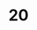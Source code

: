 # 20
<!DOCTYPE html>
<html lang="ar" dir="rtl">
<head>
    <meta charset="UTF-8">
    <meta name="viewport" content="width=device-width, initial-scale=1.0">
    <title>أداة حساب عروض الأسعار</title>
    <link rel="preconnect" href="https://fonts.googleapis.com">
    <link rel="preconnect" href="https://fonts.gstatic.com" crossorigin>
    <link href="https://fonts.googleapis.com/css2?family=Tajawal:wght@400;500;700&display=swap" rel="stylesheet">
    <style>
        :root {
            --primary-color: #0056b3;
            --primary-hover: #004494;
            --success-color: #28a745;
            --success-hover: #218838;
            --danger-color: #dc3545;
            --danger-hover: #c82333;
            --secondary-color: #6c757d;
            --secondary-hover: #5a6268;
            --light-gray: #f8f9fa;
            --border-color: #dee2e6;
            --shadow: 0 4px 15px rgba(0, 0, 0, 0.07);
            --border-radius: 8px;
        }

        body {
            font-family: 'Tajawal', sans-serif;
            background-color: #f0f2f5;
            color: #333;
            margin: 0;
            line-height: 1.6;
        }

        .app-container {
            max-width: 1600px;
            margin: 0 auto;
            padding: 20px;
        }

        .app-header {
            text-align: center;
            margin-bottom: 25px;
            color: var(--primary-color);
        }

        .app-header h1 {
            margin: 0;
            font-size: 2.5em;
        }

        .app-header p {
            font-size: 1.1em;
            color: #555;
        }

        .app-layout {
            display: grid;
            grid-template-columns: 1fr;
            gap: 25px;
        }

        @media (min-width: 1024px) {
            .app-layout {
                grid-template-columns: 1fr 450px;
            }
        }

        .panel {
            background: #fff;
            padding: 25px;
            border-radius: var(--border-radius);
            box-shadow: var(--shadow);
            border: 1px solid var(--border-color);
        }
        
        .panel h2 {
            margin-top: 0;
            border-bottom: 2px solid var(--primary-color);
            padding-bottom: 10px;
            font-size: 1.5em;
            color: var(--primary-color);
            display: flex;
            align-items: center;
            gap: 10px;
        }

        .section {
            margin-bottom: 20px;
        }
        
        .section:last-child {
            margin-bottom: 0;
        }

        label {
            display: block;
            margin-bottom: 8px;
            font-weight: 700;
            color: #495057;
            font-size: 0.95em;
        }

        input[type="number"], input[type="text"], select, textarea {
            width: 100%;
            padding: 10px 12px;
            border: 1px solid var(--border-color);
            border-radius: 5px;
            box-sizing: border-box;
            font-size: 1em;
            font-family: 'Tajawal', sans-serif;
            transition: border-color 0.2s, box-shadow 0.2s;
        }

        input:focus, select:focus, textarea:focus {
            outline: none;
            border-color: var(--primary-color);
            box-shadow: 0 0 0 3px rgba(0, 86, 179, 0.15);
        }

        .dimensions-grid {
            display: grid;
            grid-template-columns: 1fr 1fr;
            gap: 15px;
        }
         .dimensions-grid .quantity-field {
            grid-column: 1 / -1;
        }

        .action-buttons {
            display: grid;
            grid-template-columns: repeat(auto-fit, minmax(150px, 1fr));
            gap: 10px;
            margin-top: 20px;
        }

        button {
            padding: 12px 20px;
            border: none;
            border-radius: 5px;
            color: white;
            cursor: pointer;
            font-size: 1em;
            font-weight: 700;
            transition: background-color 0.2s, transform 0.1s;
        }

        button:hover {
            transform: translateY(-2px);
        }
        
        .btn-small {
            padding: 4px 8px;
            font-size: 0.8em;
            margin-right: 5px;
        }


        .btn-primary { background-color: var(--primary-color); }
        .btn-primary:hover { background-color: var(--primary-hover); }
        .btn-success { background-color: var(--success-color); }
        .btn-success:hover { background-color: var(--success-hover); }
        .btn-danger { background-color: var(--danger-color); }
        .btn-danger:hover { background-color: var(--danger-hover); }
        .btn-secondary { background-color: var(--secondary-color); }
        .btn-secondary:hover { background-color: var(--secondary-hover); }

        .results { margin-top: 20px; }
        .results-placeholder {
            text-align: center;
            padding: 50px 20px;
            color: #777;
            border: 2px dashed var(--border-color);
            border-radius: var(--border-radius);
        }
        .results-placeholder p { font-size: 1.2em; margin: 0; }

        .result-item {
            border: 1px solid var(--border-color);
            padding: 15px;
            margin-bottom: 15px;
            border-radius: var(--border-radius);
            background: var(--light-gray);
            position: relative;
        }

        .item-header {
            display: flex;
            justify-content: space-between;
            align-items: center;
            margin-bottom: 10px;
        }
        .item-header h4 { margin: 0; font-size: 1.2em; color: var(--primary-color); }

        .summary {
            border: 2px solid var(--primary-color);
            padding: 20px;
            margin-top: 20px;
            border-radius: var(--border-radius);
            background-color: var(--light-gray);
        }
        .summary-row {
            display: flex;
            justify-content: space-between;
            align-items: center;
            padding: 12px 0;
            border-bottom: 1px solid var(--border-color);
            font-size: 1.1em;
        }
        .summary-row:last-child { border-bottom: none; }
        .summary-row span:first-child { font-weight: 500; color: #555; }
        .summary-row span:last-child { font-weight: 700; }
        
        .grand-total {
            background-color: var(--primary-color);
            color: white;
            padding: 20px;
            border-radius: 5px;
            text-align: center;
            margin-top: 15px;
        }
        .grand-total span { font-size: 1.3em; display: block; }
        .grand-total div { font-size: 2.2em; font-weight: bold; display: flex; align-items: center; justify-content: center; gap: 10px; }
        
        details {
            border: 1px solid var(--border-color);
            border-radius: 5px;
            padding: 10px;
        }
        summary { cursor: pointer; font-weight: 700; color: var(--primary-color); }
        .reference-table { width: 100%; border-collapse: collapse; margin-top: 10px; font-size: 0.9em; }
        .reference-table th, .reference-table td { border: 1px solid var(--border-color); padding: 8px; text-align: right; }
        .reference-table thead { background-color: #e9ecef; }
        
    </style>
</head>
<body>

<div class="app-container">
    <header class="app-header">
        <h1>أداة حساب عروض الأسعار</h1>
        <p>قم بإنشاء وتصدير عروض أسعار احترافية بكل سهولة</p>
    </header>

    <main class="app-layout">
        <div class="panel results-panel">
            <h2><span class="icon">📊</span> معاينة عرض السعر</h2>
            <div class="results" id="results">
                <div class="results-placeholder">
                    <p>لم يتم إضافة أي أصناف بعد</p>
                </div>
            </div>
        </div>

        <div class="panel form-panel">
            <h2><span class="icon">📝</span> تفاصيل الإدخال</h2>
            
            <div class="section">
              <label for="customerName">اسم العميل (اختياري - لاسم الملف):</label>
              <input type="text" id="customerName" placeholder="مثال: مشروع فلان الفلاني">
            </div>

            <div class="section">
                <label for="bulkAddText">لصق النص هنا (كل صنف في سطر):</label>
                <textarea id="bulkAddText" placeholder="مثال: W1-1-1.5-2.2-5" rows="4"></textarea>
                <button onclick="processPastedText()" style="width: 100%; margin-top: 10px;" class="btn-success">إضافة الأصناف من النص</button>
            </div>

            <div class="section" id="referenceContainer"></div>

            <p style="text-align: center; font-weight: bold; font-size: 1.2em; margin: 20px 0; color: #777;">-- أو أضف يدوياً --</p>

            <div class="section">
              <label for="mainCategory">الفئة الرئيسية:</label>
              <select id="mainCategory" onchange="loadSubTypes()"></select>
            </div>

            <div class="section">
              <label for="subType">النوع الفرعي:</label>
              <select id="subType" onchange="renderAddons()"></select>
            </div>

            <div class="section">
                <div class="dimensions-grid">
                    <div>
                        <label for="height">الارتفاع (م):</label>
                        <input type="number" id="height" step="0.01" value="1" />
                    </div>
                    <div>
                        <label for="width">العرض (م):</label>
                        <input type="text" id="width" value="1" placeholder="مثال: 5+2.5+3"/>
                    </div>
                    <div class="quantity-field">
                        <label for="quantity">الكمية:</label>
                        <input type="number" id="quantity" value="1" />
                    </div>
                </div>
            </div>

            <div class="section" id="addonsHost"></div>

            <div class="section">
                <label for="installationCost">تكلفة التركيب (ر.ع):</label>
                <input type="number" id="installationCost" value="0" step="0.01" onchange="renderResults()" />
            </div>
            
            <div class="action-buttons">
                <button onclick="addItem()" class="btn-primary">➕ إضافة صنف</button>
                <button onclick="clearAllResults()" class="btn-danger">🗑️ مسح الكل</button>
                <button onclick="saveAsWord()" class="btn-secondary">💾 حفظ كـ Word</button>
            </div>
        </div>
    </main>
</div>


<script>
const SHIPPING_RATE = 48;
const addonPrices = { 
    curtain: 26, 
    net: { door: 39, folding: 18, sliding: 14 } 
};

const productData = {
    "Windows": {
        "Window Double Glass Double Frame Fixed": { price: 34, cbm: 0.13, method: 'per_meter', addons: 'curtain,net' },
        "Window Double Glass Double Frame 1-Way": { price: 34, fixed_component_cost: 39, cbm: 0.13, method: 'per_meter', addons: 'curtain,net' },
        "Window Double Glass Double Frame 2-Way": { price: 34, fixed_component_cost: 58, cbm: 0.13, method: 'per_meter', addons: 'curtain,net' },
        "Window Double Glass Single Frame Fixed": { price: 26, cbm: 0.07, method: 'per_meter', addons: 'curtain,net' },
        "Window Double Glass Single Frame 1-Way": { price: 26, fixed_component_cost: 20, cbm: 0.07, method: 'per_meter', addons: 'curtain,net' },
        "Window Double Glass Single Frame 2-Way": { price: 26, fixed_component_cost: 32, cbm: 0.07, method: 'per_meter', addons: 'curtain,net' },
        "Window Single Glass Single Frame Fixed": { price: 20, cbm: 0.07, method: 'per_meter', addons: 'net' },
        "Window Single Glass Single Frame 1-Way": { price: 20, fixed_component_cost: 43, cbm: 0.07, method: 'per_meter', addons: 'net' },
        "Window Single Glass Single Frame 2-Way": { price: 20, fixed_component_cost: 47, cbm: 0.07, method: 'per_meter', addons: 'net' },
        "Sliding Windows": { price: 41, fixed_component_cost: 10, cbm: 0.13, method: 'per_meter', addons: 'curtain' },
        "Electric Windows": { price: 102, cbm: 0.13, method: 'per_meter' },
        "Skylight without Motor": { price: 56, cbm: 0.13, method: 'per_meter' },
        "Skylight with Motor": { price: 145, cbm: 0.13, method: 'per_meter' },
        "Heavy Curtain Wall": { price: 56, cbm: 0.15, method: 'per_meter' },
        "Light Curtain Wall": { price: 45, cbm: 0.15, method: 'per_meter' },
    },
    "Doors": {
        "Entrance Door - Zinc": { price: 66, cbm: 0.20, method: 'per_meter', special: 'add_10' },
        "Entrance Door - Stainless Steel": { price: 120, cbm: 0.20, method: 'per_meter', special: 'add_10' },
        "Entrance Door - Cast Aluminum": { price: 168, cbm: 0.20, method: 'per_meter', special: 'add_10' },
        "WPC Door": { price: 45, cbm: 0.11, method: 'per_unit', std_h: 2.2, std_w: 1.0 },
        "WPC Door - with Wood": { price: 50, cbm: 0.11, method: 'per_unit', std_h: 2.2, std_w: 1.0 },
        "WPC Door - with Soundproof Filling": { price: 60, cbm: 0.11, method: 'per_unit', std_h: 2.2, std_w: 1.0 },
        "WPC Door - with Aluminum Frame": { price: 67, cbm: 0.11, method: 'per_unit', std_h: 2.2, std_w: 1.0 },
        "Aluminum Door": { price: 65, cbm: 0.11, method: 'per_unit', std_h: 2.2, std_w: 1.0 },
        "Aluminum Door - with Wood": { price: 75, cbm: 0.11, method: 'per_unit', std_h: 2.2, std_w: 1.0 },
        "Aluminum Door - Full": { price: 85, cbm: 0.11, method: 'per_unit', std_h: 2.2, std_w: 1.0 },
        "Aluminum Door - Hidden": { price: 110, cbm: 0.11, method: 'per_unit', std_h: 2.2, std_w: 1.0 },
        "Aluminum Door - Exterior": { price: 61, cbm: 0.11, method: 'per_unit', std_h: 2.2, std_w: 1.0 },
        "Bathroom Door - New Type": { price: 55, cbm: 0.11, method: 'per_unit', std_h: 2.2, std_w: 0.8 },
        "Bathroom Door - Old Type": { price: 45, cbm: 0.11, method: 'per_unit', std_h: 2.2, std_w: 0.8 },
        "Bathroom Door - Hidden Glass": { price: 65, cbm: 0.11, method: 'per_unit', std_h: 2.2, std_w: 0.8 },
    },
    "Sliding Doors": {
        "Interior Sliding Door - Glass": { price: 38, cbm: 0.15, method: 'per_meter', addons: 'curtain' },
        "Interior Sliding Door - Solid": { price: 41, cbm: 0.15, method: 'per_meter' },
        "Exterior Sliding Door - 1 Panel Open": { price: 55, cbm: 0.15, method: 'per_meter' },
        "Exterior Sliding Door - 2 Panels Open": { price: 58, cbm: 0.15, method: 'per_meter' },
        "WPC Sliding Door": { price: 61, cbm: 0.15, method: 'per_meter' },
    },
    "Folding Doors": {
        "Interior Folding Door": { price: 39, cbm: 0.15, method: 'per_meter' },
        "Exterior Folding Door": { price: 56, cbm: 0.15, method: 'per_meter' },
    },
    "Exterior Shutters": {
        "Rolling Shutter": { price: 28, cbm: 0.20, method: 'per_meter' },
    },
    "Garden Gates": {
        "Cast Aluminum Garden Gate": { price: 91, cbm: 0.20, method: 'per_meter' },
    },
    "Barriers": {
        "Balcony Barriers - حواجز البلكونة": { price: 33, cbm: 0.05, method: 'per_meter' },
        "Fixed Bathroom Barriers - حواجز دورات مياه ثابت": { price: 18, cbm: 0.05, method: 'per_meter' },
        "Sliding Bathroom Barriers - حواجز دورات مياه سلايد": { price: 23, cbm: 0.05, method: 'per_meter' },
        "Stainless Steel Pool Barriers - حواجز المسبح ستينلس ستيل": { price: 19, cbm: 0.05, method: 'per_meter' },
        "Stainless Steel Pool Barriers with Glass - حواجز المسبح ستينلس ستيل مع زجاج": { price: 30, cbm: 0.05, method: 'per_meter' }
    }
};

const productCodes = {
    '1': "Window Double Glass Double Frame Fixed", '2': "Window Double Glass Double Frame 1-Way", '3': "Window Double Glass Double Frame 2-Way",
    '4': "Window Double Glass Single Frame Fixed", '5': "Window Double Glass Single Frame 1-Way", '6': "Window Double Glass Single Frame 2-Way",
    '7': "Window Single Glass Single Frame Fixed", '8': "Window Single Glass Single Frame 1-Way", '9': "Window Single Glass Single Frame 2-Way",
    '10': "Sliding Windows", '11': "Electric Windows", '12': "Skylight without Motor", '13': "Skylight with Motor", '14': "Heavy Curtain Wall", '15': "Light Curtain Wall",
    'D1': "Entrance Door - Zinc", 'D2': "Entrance Door - Stainless Steel", 'D3': "Entrance Door - Cast Aluminum",
    'D4': "WPC Door", 'D5': "WPC Door - with Wood", 'D6': "WPC Door - with Soundproof Filling", 'D7': "WPC Door - with Aluminum Frame",
    'D8': "Aluminum Door", 'D9': "Aluminum Door - with Wood", 'D10': "Aluminum Door - Full", 'D11': "Aluminum Door - Hidden", 'D12': "Aluminum Door - Exterior",
    'D13': "Bathroom Door - New Type", 'D14': "Bathroom Door - Old Type", 'D15': "Bathroom Door - Hidden Glass",
    'S1': "Interior Sliding Door - Glass", 'S2': "Interior Sliding Door - Solid", 'S3': "Exterior Sliding Door - 1 Panel Open", 'S4': "Exterior Sliding Door - 2 Panels Open", 'S5': "WPC Sliding Door",
    'F1': "Interior Folding Door", 'F2': "Exterior Folding Door",
    'E1': "Rolling Shutter", 'G1': "Cast Aluminum Garden Gate",
    'B1': "Balcony Barriers - حواجز البلكونة",
    'B2': "Fixed Bathroom Barriers - حواجز دورات مياه ثابت",
    'B3': "Sliding Bathroom Barriers - حواجز دورات مياه سلايد",
    'B4': "Stainless Steel Pool Barriers - حواجز المسبح ستينلس ستيل",
    'B5': "Stainless Steel Pool Barriers with Glass - حواجز المسبح ستينلس ستيل مع زجاج"
};

let resultsList = [];
let overrideGrandTotal = null;
let isEditingGrandTotal = false;

function initializeApp() {
    const mainCat = document.getElementById("mainCategory");
    mainCat.innerHTML = `<option value="">-- اختر فئة --</option>`;
    Object.keys(productData).forEach(cat => mainCat.innerHTML += `<option value="${cat}">${cat}</option>`);
    loadSubTypes();
    renderReferenceGuide();
    loadResultsFromLocalStorage();
}

function loadSubTypes() {
    const mainCatVal = document.getElementById("mainCategory").value;
    const subType = document.getElementById("subType");
    subType.innerHTML = "";
    if (mainCatVal && productData[mainCatVal]) {
        Object.keys(productData[mainCatVal]).forEach(sub => subType.innerHTML += `<option value="${sub}">${sub}</option>`);
    }
    renderAddons();
}

function renderAddons() {
    const mainCatVal = document.getElementById("mainCategory").value;
    const subVal = document.getElementById("subType").value;
    const addonsHost = document.getElementById("addonsHost");
    addonsHost.innerHTML = "";
    
    if (mainCatVal === "Doors") {
        addonsHost.innerHTML += `
            <div class="section">
                <label for="doorOpenDirection">اتجاه الفتح (OPEN):</label>
                <input type="text" id="doorOpenDirection" placeholder="مثال: يمين / Right">
            </div>`;
    }

    const data = findProductData(subVal);
    if (data && data.addons) {
        const availableAddons = data.addons.split(',');
        if (availableAddons.includes('curtain')) {
            addonsHost.innerHTML += `<div><label><input type="checkbox" id="addon_curtain"> إضافة ستارة (+${addonPrices.curtain} ريال عماني/م²)</label></div>`;
        }
        if (availableAddons.includes('net')) {
            addonsHost.innerHTML += `<div><label for="addon_net_type">إضافة شبك:</label><select id="addon_net_type"><option value="">-- لا شيء --</option><option value="door">باب (+${addonPrices.net.door} لكل 0.5م²)</option><option value="folding">قابل للطي (+${addonPrices.net.folding} لكل 0.5م²)</option><option value="sliding">منزلق (+${addonPrices.net.sliding} لكل 0.5م²)</option></select></div>`;
        }
    }
    setDefaultDimensions();
}


function setDefaultDimensions() {
    const subVal = document.getElementById("subType").value;
    const data = findProductData(subVal);
    if (data && data.method === 'per_unit') {
        document.getElementById("height").value = data.std_h || 2.2;
        document.getElementById("width").value = data.std_w || 1.0;
    } else {
        document.getElementById("height").value = 1;
        document.getElementById("width").value = 1;
    }
}

function findProductData(productName) {
    for (const category in productData) {
        if (productData[category][productName]) {
            return productData[category][productName];
        }
    }
    return null;
}

function findProductByCode(code) {
    const upperCode = code.toUpperCase();
    const fullName = productCodes[upperCode];
    return fullName ? { name: fullName, data: findProductData(fullName) } : null;
}

function calculateItemComponents(item) {
    const data = item.data;
    if (!data) return { unitPrice: 0, totalPrice: 0, shippingCost: 0 };
    
    const widthValue = item.w.toString();
    const totalWidth = widthValue.split('+')
                               .map(part => parseFloat(part.trim()) || 0)
                               .reduce((sum, num) => sum + num, 0);

    const area = item.h * totalWidth;
    
    const basePricePerMetric = (item.overridePrice !== null && !isNaN(item.overridePrice)) ? item.overridePrice : data.price;
    
    let basePrice = 0, sizePenalty = 0, addonCost = 0;

    if (data.method === 'per_unit') {
        basePrice = basePricePerMetric || 0;
        const stdArea = (data.std_h || 0) * (data.std_w || 0);
        if (stdArea > 0 && area > stdArea) {
            sizePenalty = Math.ceil((area - stdArea) / 0.1) * 2;
        }
    } else {
        basePrice = area * (basePricePerMetric || 0);
    }
    
    if (item.selectedAddons.curtain) {
        addonCost += area * addonPrices.curtain;
    }
    
    if (item.selectedAddons.netType && addonPrices.net[item.selectedAddons.netType]) {
        const netUnits = Math.ceil(area / 0.5);
        addonCost += netUnits * addonPrices.net[item.selectedAddons.netType];
    }

    const fixedCost = data.fixed_component_cost || 0;
    const specialCost = data.special === 'add_10' ? 10 : 0;
    const shippingCost = area * (data.cbm || 0) * SHIPPING_RATE;
    const unitPrice = basePrice + sizePenalty + fixedCost + specialCost + addonCost;
    
    return { 
        unitPrice: unitPrice, 
        totalPrice: unitPrice * item.qty,
        shippingCost: shippingCost * item.qty
    };
}

function addItem(manualData = null) {
    let newItem;
    if (manualData) {
        newItem = {
            id: Date.now(),
            name: manualData.name,
            qty: manualData.qty,
            h: manualData.h,
            w: manualData.w.toString(),
            itemCodePrefix: manualData.itemCodePrefix || "",
            itemNotes: manualData.itemNotes || "",
            selectedAddons: {},
            data: manualData.data,
            isEditing: false,
            overridePrice: null,
            openDirection: ''
        };
    } else {
        const subVal = document.getElementById("subType").value;
        if (!subVal) { alert("الرجاء اختيار نوع فرعي."); return; }
        
        const height = parseFloat(document.getElementById("height").value);
        const widthStr = document.getElementById("width").value;
        const quantity = parseInt(document.getElementById("quantity").value);

        if (isNaN(height) || height <= 0) { alert("الرجاء إدخال ارتفاع صالح."); return; }
        
        const totalWidth = widthStr.split('+').map(p => parseFloat(p.trim()) || 0).reduce((s, n) => s + n, 0);
        if (totalWidth <= 0) { alert("الرجاء إدخال عرض صالح. يمكن استخدام + لجمع عدة أضلاع (مثال: 5+2.5)."); return; }
        
        if (isNaN(quantity) || quantity <= 0) { alert("الرجاء إدخال كمية صالحة."); return; }

        const data = findProductData(subVal);
        newItem = {
            id: Date.now(),
            name: subVal,
            qty: quantity,
            h: height,
            w: widthStr,
            itemCodePrefix: "",
            itemNotes: "",
            selectedAddons: {
                curtain: document.getElementById("addon_curtain")?.checked || false,
                netType: document.getElementById("addon_net_type")?.value || null
            },
            data: JSON.parse(JSON.stringify(data)),
            isEditing: false,
            overridePrice: null,
            openDirection: document.getElementById('doorOpenDirection')?.value || ''
        };
    }
    
    const prices = calculateItemComponents(newItem);
    newItem.unitPrice = prices.unitPrice;
    newItem.totalPrice = prices.totalPrice;
    newItem.shippingCost = prices.shippingCost;
    resultsList.push(newItem);
    renderResults();
}

function processPastedText() {
    const text = document.getElementById("bulkAddText").value;
    const lines = text.split('\n');
    let addedCount = 0;
    let skippedLines = [];

    lines.forEach((line, index) => {
        line = line.trim();
        if (!line) return;

        const parts = line.split('-').map(p => p.trim());
        
        if (parts.length < 5) {
            skippedLines.push(`السطر ${index + 1}: "${line}" - تنسيق غير صحيح.`);
            return;
        }

        const itemCodePrefix = parts[0];
        const typeCode = parts[1];
        const h = parseFloat(parts[2]);
        const w = parseFloat(parts[3]);
        const qty = parseInt(parts[4]);

        if (isNaN(h) || h <= 0) { skippedLines.push(`السطر ${index + 1}: "${line}" - ارتفاع غير صالح.`); return; }
        if (isNaN(w) || w <= 0) { skippedLines.push(`السطر ${index + 1}: "${line}" - عرض غير صالح.`); return; }
        if (isNaN(qty) || qty <= 0) { skippedLines.push(`السطر ${index + 1}: "${line}" - كمية غير صالحة.`); return; }

        const productInfo = findProductByCode(typeCode);
        if (productInfo) {
            addItem({ name: productInfo.name, h, w, qty, data: productInfo.data, itemCodePrefix: itemCodePrefix });
            addedCount++;
        } else {
            skippedLines.push(`السطر ${index + 1}: "${line}" - كود المنتج "${typeCode}" غير معروف.`);
        }
    });

    let alertMessage = `تمت إضافة ${addedCount} صنف بنجاح.`;
    if (skippedLines.length > 0) {
        alertMessage += `\n\nتم تخطي ${skippedLines.length} أسطر بسبب أخطاء:\n- ` + skippedLines.join('\n- ');
    }
    alert(alertMessage);
    document.getElementById("bulkAddText").value = "";
}

function deleteItem(id) {
    resultsList = resultsList.filter(item => item.id !== id);
    renderResults();
}

function clearAllResults() {
    if (confirm("هل أنت متأكد من أنك تريد مسح جميع الأصناف والبيانات المحفوظة؟")) {
        resultsList = [];
        overrideGrandTotal = null;
        isEditingGrandTotal = false;
        localStorage.removeItem('quotationData');
        localStorage.removeItem('installationCost');
        localStorage.removeItem('overrideGrandTotal');
        document.getElementById('installationCost').value = 0;
        renderResults();
    }
}

function enterEditMode(id) {
    resultsList.forEach(item => item.isEditing = (item.id === id));
    renderResults();
}

function cancelEdit(id) {
    const item = resultsList.find(i => i.id === id);
    if (item) {
        item.isEditing = false;
        renderResults();
    }
}

function findProductCategory(productName) {
    for (const category in productData) {
        if (productData[category][productName]) {
            return category;
        }
    }
    return null;
}


function saveItemEdit(id) {
    const item = resultsList.find(i => i.id === id);
    if (item) {
        const newName = document.getElementById(`edit-name-${item.id}`).value;
        const newQty = parseInt(document.getElementById(`edit-qty-${item.id}`).value);
        const newH = parseFloat(document.getElementById(`edit-h-${item.id}`).value);
        const newW = document.getElementById(`edit-w-${item.id}`).value;
        const overridePriceInput = document.getElementById(`edit-override-price-${item.id}`).value;
        const newOverridePrice = overridePriceInput === '' ? null : parseFloat(overridePriceInput);
        const newOpenDirection = document.getElementById(`edit-open-direction-${item.id}`)?.value || item.openDirection;

        if (isNaN(newH) || newH <= 0) { alert("الرجاء إدخال ارتفاع صالح."); return; }
        
        const totalWidth = newW.split('+').map(p=>parseFloat(p.trim())||0).reduce((s,n)=>s+n,0);
        if (totalWidth <= 0) { alert("الرجاء إدخال عرض صالح."); return; }

        if (isNaN(newQty) || newQty <= 0) { alert("الرجاء إدخال كمية صالحة."); return; }

        const newData = findProductData(newName);
        if (!newData) {
            alert(`اسم المنتج "${newName}" غير صالح.`);
            return;
        }
        
        item.name = newName;
        item.data = newData; 
        item.qty = newQty;
        item.h = newH;
        item.w = newW;
        item.overridePrice = newOverridePrice;
        item.openDirection = newOpenDirection;
        item.itemNotes = document.getElementById(`edit-notes-${item.id}`).value;

        const prices = calculateItemComponents(item);
        item.unitPrice = prices.unitPrice;
        item.totalPrice = prices.totalPrice;
        item.shippingCost = prices.shippingCost;

        item.isEditing = false;
    }
    renderResults();
}

function saveResultsToLocalStorage() {
    localStorage.setItem('quotationData', JSON.stringify(resultsList));
    localStorage.setItem('installationCost', document.getElementById('installationCost').value);
    localStorage.setItem('overrideGrandTotal', JSON.stringify(overrideGrandTotal));
}

function loadResultsFromLocalStorage() {
    const savedData = localStorage.getItem('quotationData');
    const savedCost = localStorage.getItem('installationCost');
    const savedOverrideTotal = localStorage.getItem('overrideGrandTotal');

    if (savedData) {
        const parsedData = JSON.parse(savedData);
        resultsList = parsedData.map(item => {
            const currentData = findProductData(item.name);
            if (currentData) { item.data = currentData; }
            return item;
        });
    }
    if (savedCost) {
        document.getElementById('installationCost').value = savedCost;
    }
    if (savedOverrideTotal) {
        overrideGrandTotal = JSON.parse(savedOverrideTotal);
    }
    renderResults();
}

function enterEditGrandTotalMode() {
    isEditingGrandTotal = true;
    renderResults();
}

function cancelGrandTotalEdit() {
    isEditingGrandTotal = false;
    overrideGrandTotal = null; // Reset on cancel
    renderResults();
}

function saveGrandTotalEdit() {
    const input = document.getElementById('grandTotalInput');
    const newValue = parseFloat(input.value);
    if (!isNaN(newValue)) {
        overrideGrandTotal = newValue;
    }
    isEditingGrandTotal = false;
    renderResults();
}


function renderResults() {
    const container = document.getElementById("results");
    container.innerHTML = "";
    if (resultsList.length === 0 && !isEditingGrandTotal) {
        container.innerHTML = `<div class="results-placeholder"><p>لم يتم إضافة أي أصناف بعد</p></div>`;
        saveResultsToLocalStorage();
        return;
    }

    let subtotal = 0;
    let totalShipping = 0;

    resultsList.forEach(item => {
        subtotal += item.totalPrice;
        totalShipping += item.shippingCost;
        
        const displayPrice = (item.overridePrice !== null && !isNaN(item.overridePrice)) ? item.overridePrice : item.data.price;

        if (item.isEditing) {
             let editFormHTML = `
                <div class="result-item">
                     <h4>تعديل الصنف: ${item.name}</h4>
                    <div class="edit-form-grid" style="grid-template-columns: 1fr 1fr; gap: 10px;">
                        <div><label>الاسم</label><input type="text" id="edit-name-${item.id}" value="${item.name}"></div>
                        <div><label>الكمية</label><input type="number" id="edit-qty-${item.id}" value="${item.qty}"></div>
                        <div><label>الارتفاع</label><input type="number" step="0.01" id="edit-h-${item.id}" value="${item.h}"></div>
                        <div><label>العرض</label><input type="text" id="edit-w-${item.id}" value="${item.w}"></div>
                        <div style="grid-column: 1 / -1;"><label>سعر المتر/الوحدة (تجاوز)</label><input type="number" step="0.01" id="edit-override-price-${item.id}" value="${item.overridePrice || ''}" placeholder="اتركه فارغاً للسعر الافتراضي"></div>
                    `;
            
            if (findProductCategory(item.name) === 'Doors') {
                editFormHTML += `<div style="grid-column: 1 / -1;"><label>اتجاه الفتح (OPEN)</label><input type="text" id="edit-open-direction-${item.id}" value="${item.openDirection || ''}"></div>`;
            }

            editFormHTML += `
                    </div>
                    <div style="margin-top: 15px;"><label>ملاحظات</label><textarea id="edit-notes-${item.id}">${item.itemNotes || ''}</textarea></div>
                    <div style="text-align: left; margin-top: 10px;">
                        <button onclick="cancelEdit(${item.id})" class="btn-secondary" style="padding: 8px 15px;">إلغاء</button>
                        <button onclick="saveItemEdit(${item.id})" class="btn-success" style="padding: 8px 15px;">حفظ</button>
                    </div>
                </div>`;
            container.innerHTML += editFormHTML;

        } else {
            container.innerHTML += `
                <div class="result-item">
                    <div class="item-header">
                        <h4>${item.itemCodePrefix ? `[${item.itemCodePrefix}] ` : ''}${item.name}</h4>
                        <div>
                           <button onclick="enterEditMode(${item.id})" class="btn-secondary" style="padding: 6px 12px; margin: 0 5px;">✏️</button>
                           <button onclick="deleteItem(${item.id})" class="btn-danger" style="padding: 6px 12px; margin: 0;">🗑️</button>
                        </div>
                    </div>
                    <p><strong>الأبعاد:</strong> ${item.h}م x ${item.w}م | <strong>الكمية:</strong> ${item.qty}</p>
                    <p><strong>السعر الأساسي:</strong> ${displayPrice.toFixed(2)} ر.ع. / ${item.data.method === 'per_unit' ? 'وحدة' : 'م²'} ${item.overridePrice !== null ? '(مُعدل)' : ''}</p>
                    <p style="font-weight: bold; font-size: 1.1em; color: #333;">
                        الإجمالي: ${item.totalPrice.toFixed(2)} ر.ع.
                    </p>
                    ${item.itemNotes ? `<p style="font-size: 0.9em; color: #555;"><strong>ملاحظات:</strong> ${item.itemNotes.replace(/\n/g, '<br>')}</p>` : ''}
                </div>`;
        }
    });

    const commission = subtotal * 0.04;
    const installationCost = parseFloat(document.getElementById('installationCost').value) || 0;
    
    const calculatedGrandTotal = subtotal + commission + totalShipping + installationCost;
    const finalGrandTotal = overrideGrandTotal !== null ? overrideGrandTotal : calculatedGrandTotal;

    let grandTotalHTML = '';
    if (isEditingGrandTotal) {
        grandTotalHTML = `
            <span>💰 المجموع الكلي</span>
            <div>
                <input type="number" id="grandTotalInput" value="${finalGrandTotal.toFixed(2)}" style="width: 150px; text-align: center; font-size: 0.8em; padding: 8px;">
                <button onclick="saveGrandTotalEdit()" class="btn-success btn-small">حفظ</button>
                <button onclick="cancelGrandTotalEdit()" class="btn-secondary btn-small">إلغاء</button>
            </div>
        `;
    } else {
         grandTotalHTML = `
            <span>💰 المجموع الكلي</span>
            <div>
                ${finalGrandTotal.toFixed(2)} ر.ع.
                <button onclick="enterEditGrandTotalMode()" class="btn-secondary btn-small">✏️</button>
            </div>
        `;
    }

    container.innerHTML += `
        <div class="summary">
            <div class="summary-row"><span>سعر الشراء من الصين:</span><span>${subtotal.toFixed(2)} ر.ع.</span></div>
            <div class="summary-row"><span>الشحن والتخليص:</span><span>${totalShipping.toFixed(2)} ر.ع.</span></div>
            <div class="summary-row"><span>عمولة المكتب (4%):</span><span>${commission.toFixed(2)} ر.ع.</span></div>
            <div class="summary-row"><span>التركيب:</span><span>${installationCost.toFixed(2)} ر.ع.</span></div>
            <div class="grand-total">
                ${grandTotalHTML}
            </div>
        </div>`;
    
    saveResultsToLocalStorage();
}

function renderReferenceGuide() {
    const container = document.getElementById('referenceContainer');
    let tableHtml = '<details><summary>اضغط هنا لرؤية أكواد المنتجات</summary><table class="reference-table"><thead><tr><th>الكود</th><th>اسم المنتج</th><th>الفئة</th></tr></thead><tbody>';
    
    const invertedCodes = {};
    for (const code in productCodes) {
        invertedCodes[productCodes[code]] = code;
    }

    for (const category in productData) {
        for (const product in productData[category]) {
            const code = invertedCodes[product] || 'N/A';
            tableHtml += `<tr><td><strong>${code}</strong></td><td>${product}</td><td>${category}</td></tr>`;
        }
    }

    tableHtml += '</tbody></table></details>';
    container.innerHTML = tableHtml;
}

function saveAsWord() {
    if (resultsList.length === 0) { alert("لا توجد نتائج لحفظها."); return; }
    
    const tableHeaderBg = '#5B9BD5'; 
    const summaryRowBg1 = '#F2F6FA'; 
    const summaryRowBg2 = '#E6EEF6';
    const totalRowBg = '#5B9BD5';
    const whiteText = '#ffffff';
    const blackBorder = '#000000';

    let subtotal = 0, totalShipping = 0, totalCBM = 0;
    resultsList.forEach(item => {
        const totalWidth = item.w.toString().split('+').map(p => parseFloat(p.trim()) || 0).reduce((s, n) => s + n, 0);
        const area = item.h * totalWidth;
        subtotal += item.totalPrice;
        totalShipping += item.shippingCost;
        totalCBM += (area * (item.data.cbm || 0) * item.qty);
    });

    const commission = subtotal * 0.04;
    const installationCost = parseFloat(document.getElementById('installationCost').value) || 0;
    
    const calculatedGrandTotal = subtotal + commission + totalShipping + installationCost;
    const finalGrandTotal = overrideGrandTotal !== null ? overrideGrandTotal : calculatedGrandTotal;

    let tableRows = '';
    resultsList.forEach((item, index) => {
        const totalWidthCalc = item.w.toString().split('+').map(p=>parseFloat(p.trim())||0).reduce((s,n)=>s+n,0);
        const displayArea = item.h * totalWidthCalc;

        let styleContent = item.itemCodePrefix || '';
        if (item.openDirection) {
            styleContent += ` - ${item.openDirection}`;
        }

        tableRows += `
            <tr style="page-break-inside: avoid; height: 30px; font-weight: bold;">
                <td style="border: 1px solid ${blackBorder}; padding: 5px; text-align: center; vertical-align: middle;">${index + 1}</td>
                <td style="border: 1px solid ${blackBorder}; padding: 5px; text-align: center; vertical-align: middle;">${item.h}</td>
                <td style="border: 1px solid ${blackBorder}; padding: 5px; text-align: center; vertical-align: middle;">${item.w}</td>
                <td style="border: 1px solid ${blackBorder}; padding: 5px; text-align: center; vertical-align: middle;">${displayArea.toFixed(2)}</td>
                <td style="border: 1px solid ${blackBorder}; padding: 5px; text-align: center; vertical-align: middle;">${item.qty}</td>
                <td style="border: 1px solid ${blackBorder}; padding: 5px; text-align: center; vertical-align: middle;">${styleContent}</td>
                <td style="border: 1px solid ${blackBorder}; padding: 5px; text-align: center; vertical-align: middle;">${(item.totalPrice / item.qty).toFixed(2)}</td>
                <td style="border: 1px solid ${blackBorder}; padding: 5px; text-align: center; vertical-align: middle;">${item.totalPrice.toFixed(2)}</td>
                <td style="border: 1px solid ${blackBorder}; padding: 5px; text-align: right; vertical-align: middle;">${item.name}${item.itemNotes ? `<br><small style="color: #555; font-weight: normal;">${item.itemNotes.replace(/\n/g, '<br>')}</small>`: ''}</td>
            </tr>`;
    });
    
    for (let i = resultsList.length; i < 10; i++) {
        tableRows += `<tr style="height: 30px;"><td style="border: 1px solid ${blackBorder};"></td><td style="border: 1px solid ${blackBorder};"></td><td style="border: 1px solid ${blackBorder};"></td><td style="border: 1px solid ${blackBorder};"></td><td style="border: 1px solid ${blackBorder};"></td><td style="border: 1px solid ${blackBorder};"></td><td style="border: 1px solid ${blackBorder};"></td><td style="border: 1px solid ${blackBorder};"></td><td style="border: 1px solid ${blackBorder};"></td></tr>`;
    }

    let content = `
        <html xmlns:w="urn:schemas-microsoft-com-office:word">
        <head><meta charset='utf-8'><title>Quotation</title></head>
        <body style="font-family: Arial, sans-serif; direction: ltr; font-size: 12pt;">
            
            <table style="width: 100%; border-collapse: collapse; font-family: Arial, sans-serif;">
                <tr>
                    <td colspan="3" style="background-color: ${tableHeaderBg}; padding: 10px; text-align: center;">
                        <span style="font-size: 20pt; font-weight: bold; color: #ffffff; letter-spacing: 2px;">BLUE WAVES SERVICES LLC</span>
                    </td>
                </tr>
                <tr style="color: #333333;">
                    <td style="padding: 8px 5px; text-align: left; width: 33%; font-size: 11pt;">
                        <strong>OMAN - MUSCAT</strong>
                    </td>
                    <td style="padding: 8px 5px; text-align: center; width: 34%; font-size: 11pt;">
                        <strong>SR. NO. :</strong> 1595256
                    </td>
                    <td style="padding: 8px 5px; text-align: right; width: 33%; font-size: 10pt;">
                        <strong>TEL: 77 22 45 11 - 90 99 88 10</strong>
                    </td>
                </tr>
                <tr><td colspan="3" style="border-bottom: 2px solid ${tableHeaderBg};"></td></tr>
            </table>

            <br/>

            <table style="width: 100%; border-collapse: collapse; font-size: 12pt; border: 1px solid ${blackBorder};">
                <thead>
                    <tr style="background-color: ${tableHeaderBg}; color: ${whiteText};">
                        <th style="border: 1px solid ${blackBorder}; padding: 8px; width: 4%;">NO</th><th style="border: 1px solid ${blackBorder}; padding: 8px; width: 4%;">H</th>
                        <th style="border: 1px solid ${blackBorder}; padding: 8px; width: 4%;">W</th><th style="border: 1px solid ${blackBorder}; padding: 8px; width: 4%;">m²</th>
                        <th style="border: 1px solid ${blackBorder}; padding: 8px; width: 4%;">Q</th><th style="border: 1px solid ${blackBorder}; padding: 8px; width: 15%;">STYLE</th>
                        <th style="border: 1px solid ${blackBorder}; padding: 8px; width: 8%;">PRICE</th><th style="border: 1px solid ${blackBorder}; padding: 8px; width: 8%;">TOTAL</th>
                        <th style="border: 1px solid ${blackBorder}; padding: 8px;">DESCRITION</th>
                    </tr>
                </thead>
                <tbody>${tableRows}</tbody>
            </table>
            
            <table style="width: 100%; border-collapse: collapse; font-size: 12pt; border: 1px solid ${blackBorder};">
                 <tr style="page-break-inside: avoid; font-weight: bold;">
                    <td style="border: 1px solid ${blackBorder}; background-color: ${summaryRowBg1}; padding: 5px; text-align: right; direction: rtl; width: 75%;">سعر الشراء من الصين</td>
                    <td style="border: 1px solid ${blackBorder}; padding: 5px; text-align: center;">${subtotal.toFixed(2)}</td>
                    <td style="border: 1px solid ${blackBorder}; padding: 5px; text-align: center; background-color: ${summaryRowBg1};">TOTAL CBM</td>
                 </tr>
                 <tr style="page-break-inside: avoid; font-weight: bold;">
                    <td style="border: 1px solid ${blackBorder}; background-color: ${summaryRowBg2}; padding: 5px; text-align: right; direction: rtl;">عمولة المكتب 4 %</td>
                    <td style="border: 1px solid ${blackBorder}; padding: 5px; text-align: center;">${commission.toFixed(2)}</td>
                    <td style="border: 1px solid ${blackBorder}; padding: 5px; text-align: center;">${totalCBM.toFixed(3)}</td>
                </tr>
                 <tr style="page-break-inside: avoid; font-weight: bold;">
                    <td style="border: 1px solid ${blackBorder}; background-color: ${summaryRowBg1}; padding: 5px; text-align: right; direction: rtl;">الشحن والتخليص الجمركي</td>
                    <td style="border: 1px solid ${blackBorder}; padding: 5px; text-align: center;">${totalShipping.toFixed(2)}</td>
                    <td style="border: 1px solid ${blackBorder}; padding: 5px; text-align: right; direction: rtl; background-color: ${summaryRowBg1};">سعر الشحن الحالي</td>
                </tr>
                <tr style="page-break-inside: avoid; font-weight: bold;">
                    <td style="border: 1px solid ${blackBorder}; background-color: ${summaryRowBg2}; padding: 5px; text-align: right; direction: rtl;">التركيب</td>
                    <td style="border: 1px solid ${blackBorder}; padding: 5px; text-align: center;">${installationCost.toFixed(2)}</td>
                    <td style="border: 1px solid ${blackBorder}; padding: 5px; text-align: center;">${SHIPPING_RATE}</td>
                </tr>
                 <tr style="page-break-inside: avoid; font-weight: bold;">
                    <td style="border: 1px solid ${blackBorder}; background-color: ${totalRowBg}; color:${whiteText}; padding: 5px; text-align: right; direction: rtl;">الإجمالي</td>
                    <td style="border: 1px solid ${blackBorder}; padding: 5px; text-align: center;">${finalGrandTotal.toFixed(2)}</td>
                    <td style="border: 1px solid ${blackBorder};"></td>
                </tr>
            </table>
        </body>
        </html>
    `;
    
    const blob = new Blob(['\ufeff', content], { type: 'application/msword' });
    const link = document.createElement("a");
    link.href = URL.createObjectURL(blob);
    link.download = `Quotation-${document.getElementById('customerName').value || 'General'}.doc`;
    document.body.appendChild(link);
    link.click();
    document.body.removeChild(link);
}

document.addEventListener('DOMContentLoaded', initializeApp);

</script>
</body>
</html>
